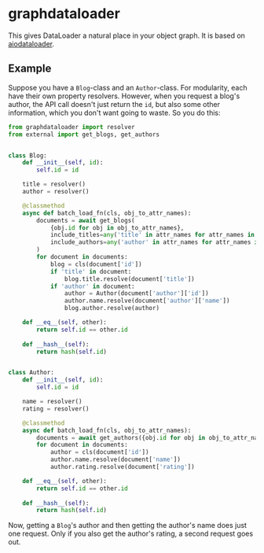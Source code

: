 graphdataloader
===============
This gives DataLoader a natural place in your object graph. It is based on [aiodataloader](https://github.com/syrusakbary/aiodataloader).

Example
-------
Suppose you have a `Blog`-class and an `Author`-class. For modularity, each have their own property resolvers. However, when you request a blog's author, the API call doesn't just return the `id`, but also some other information, which you don't want going to waste. So you do this:

```python
from graphdataloader import resolver
from external import get_blogs, get_authors


class Blog:
    def __init__(self, id):
        self.id = id

    title = resolver()
    author = resolver()

    @classmethod
    async def batch_load_fn(cls, obj_to_attr_names):
        documents = await get_blogs(
            {obj.id for obj in obj_to_attr_names},
            include_titles=any('title' in attr_names for attr_names in obj_to_attr_names.values()),
            include_authors=any('author' in attr_names for attr_names in obj_to_attr_names.values())
        )
        for document in documents:
            blog = cls(document['id'])
            if 'title' in document:
                blog.title.resolve(document['title'])
            if 'author' in document:
                author = Author(document['author']['id'])
                author.name.resolve(document['author']['name'])
                blog.author.resolve(author)

    def __eq__(self, other):
        return self.id == other.id
    
    def __hash__(self):
        return hash(self.id)


class Author:
    def __init__(self, id):
        self.id = id

    name = resolver()
    rating = resolver()

    @classmethod
    async def batch_load_fn(cls, obj_to_attr_names):
        documents = await get_authors({obj.id for obj in obj_to_attr_names})
        for document in documents:
            author = cls(document['id'])
            author.name.resolve(document['name'])
            author.rating.resolve(document['rating'])

    def __eq__(self, other):
        return self.id == other.id
    
    def __hash__(self):
        return hash(self.id)
```

Now, getting a `Blog`'s author and then getting the author's name does just one request. Only if you also get the author's rating, a second request goes out.
